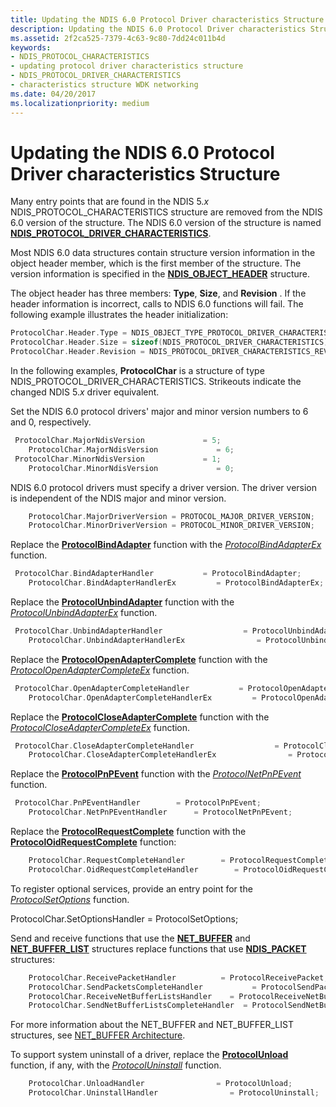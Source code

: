 ```yaml
---
title: Updating the NDIS 6.0 Protocol Driver characteristics Structure
description: Updating the NDIS 6.0 Protocol Driver characteristics Structure
ms.assetid: 2f2ca525-7379-4c63-9c80-7dd24c011b4d
keywords:
- NDIS_PROTOCOL_CHARACTERISTICS
- updating protocol driver characteristics structure
- NDIS_PROTOCOL_DRIVER_CHARACTERISTICS
- characteristics structure WDK networking
ms.date: 04/20/2017
ms.localizationpriority: medium
---
```


# Updating the NDIS 6.0 Protocol Driver characteristics Structure





Many entry points that are found in the NDIS 5.*x* NDIS\_PROTOCOL\_CHARACTERISTICS structure are removed from the NDIS 6.0 version of the structure. The NDIS 6.0 version of the structure is named [**NDIS\_PROTOCOL\_DRIVER\_CHARACTERISTICS**](https://msdn.microsoft.com/library/windows/hardware/ff566825).

Most NDIS 6.0 data structures contain structure version information in the object header member, which is the first member of the structure. The version information is specified in the [**NDIS\_OBJECT\_HEADER**](https://msdn.microsoft.com/library/windows/hardware/ff566588) structure.

The object header has three members: **Type**, **Size**, and **Revision** . If the header information is incorrect, calls to NDIS 6.0 functions will fail. The following example illustrates the header initialization:

```C++
ProtocolChar.Header.Type = NDIS_OBJECT_TYPE_PROTOCOL_DRIVER_CHARACTERISTICS,
ProtocolChar.Header.Size = sizeof(NDIS_PROTOCOL_DRIVER_CHARACTERISTICS);
ProtocolChar.Header.Revision = NDIS_PROTOCOL_DRIVER_CHARACTERISTICS_REVISION_1;
```

In the following examples, **ProtocolChar** is a structure of type NDIS\_PROTOCOL\_DRIVER\_CHARACTERISTICS. Strikeouts indicate the changed NDIS 5.*x* driver equivalent.

Set the NDIS 6.0 protocol drivers' major and minor version numbers to 6 and 0, respectively.

```C++
 ProtocolChar.MajorNdisVersion             = 5;
    ProtocolChar.MajorNdisVersion             = 6;
 ProtocolChar.MinorNdisVersion             = 1;
    ProtocolChar.MinorNdisVersion             = 0;
```

NDIS 6.0 protocol drivers must specify a driver version. The driver version is independent of the NDIS major and minor version.

```C++
    ProtocolChar.MajorDriverVersion = PROTOCOL_MAJOR_DRIVER_VERSION;
    ProtocolChar.MinorDriverVersion = PROTOCOL_MINOR_DRIVER_VERSION;
```

Replace the [**ProtocolBindAdapter**](https://msdn.microsoft.com/library/windows/hardware/ff562465) function with the [*ProtocolBindAdapterEx*](https://msdn.microsoft.com/library/windows/hardware/ff570220) function.

```C++
 ProtocolChar.BindAdapterHandler           = ProtocolBindAdapter;
    ProtocolChar.BindAdapterHandlerEx         = ProtocolBindAdapterEx;
```

Replace the [**ProtocolUnbindAdapter**](https://msdn.microsoft.com/library/windows/hardware/ff563260) function with the [*ProtocolUnbindAdapterEx*](https://msdn.microsoft.com/library/windows/hardware/ff570278) function.

```C++
 ProtocolChar.UnbindAdapterHandler                  = ProtocolUnbindAdapter;
    ProtocolChar.UnbindAdapterHandlerEx                = ProtocolUnbindAdapterEx;
```

Replace the [**ProtocolOpenAdapterComplete**](https://msdn.microsoft.com/library/windows/hardware/ff563238) function with the [*ProtocolOpenAdapterCompleteEx*](https://msdn.microsoft.com/library/windows/hardware/ff570265) function.

```C++
 ProtocolChar.OpenAdapterCompleteHandler           = ProtocolOpenAdapterComplete;
    ProtocolChar.OpenAdapterCompleteHandlerEx         = ProtocolOpenAdapterCompleteEx;
```

Replace the [**ProtocolCloseAdapterComplete**](https://msdn.microsoft.com/library/windows/hardware/ff562502) function with the [*ProtocolCloseAdapterCompleteEx*](https://msdn.microsoft.com/library/windows/hardware/ff570236) function.

```C++
 ProtocolChar.CloseAdapterCompleteHandler                  = ProtocolCloseAdapterComplete;
    ProtocolChar.CloseAdapterCompleteHandlerEx                = ProtocolCloseAdapterCompleteEx;
```

Replace the [**ProtocolPnPEvent**](https://msdn.microsoft.com/library/windows/hardware/ff563243) function with the [*ProtocolNetPnPEvent*](https://msdn.microsoft.com/library/windows/hardware/ff570263) function.

```C++
 ProtocolChar.PnPEventHandler        = ProtocolPnPEvent;
    ProtocolChar.NetPnPEventHandler      = ProtocolNetPnPEvent;
```

Replace the [**ProtocolRequestComplete**](https://msdn.microsoft.com/library/windows/hardware/ff563254) function with the [**ProtocolOidRequestComplete**](https://msdn.microsoft.com/library/windows/hardware/ff570264) function:

```C++
    ProtocolChar.RequestCompleteHandler        = ProtocolRequestComplete;
    ProtocolChar.OidRequestCompleteHandler        = ProtocolOidRequestComplete;
```

To register optional services, provide an entry point for the [*ProtocolSetOptions*](https://msdn.microsoft.com/library/windows/hardware/ff570269) function.

ProtocolChar.SetOptionsHandler = ProtocolSetOptions;

Send and receive functions that use the [**NET\_BUFFER**](https://msdn.microsoft.com/library/windows/hardware/ff568376) and [**NET\_BUFFER\_LIST**](https://msdn.microsoft.com/library/windows/hardware/ff568388) structures replace functions that use [**NDIS\_PACKET**](https://msdn.microsoft.com/library/windows/hardware/ff557086) structures:

```C++
    ProtocolChar.ReceivePacketHandler          = ProtocolReceivePacket;
    ProtocolChar.SendPacketsCompleteHandler           = ProtocolSendPacketsComplete;
    ProtocolChar.ReceiveNetBufferListsHandler    = ProtocolReceiveNetBufferLists;
    ProtocolChar.SendNetBufferListsCompleteHandler  = ProtocolSendNetBufferListsComplete;
```

For more information about the NET\_BUFFER and NET\_BUFFER\_LIST structures, see [NET\_BUFFER Architecture](net-buffer-architecture.md).

To support system uninstall of a driver, replace the [**ProtocolUnload**](https://msdn.microsoft.com/library/windows/hardware/ff563261) function, if any, with the [*ProtocolUninstall*](https://msdn.microsoft.com/library/windows/hardware/ff570279) function.

```C++
    ProtocolChar.UnloadHandler                = ProtocolUnload;
    ProtocolChar.UninstallHandler                = ProtocolUninstall;
```

 

 






